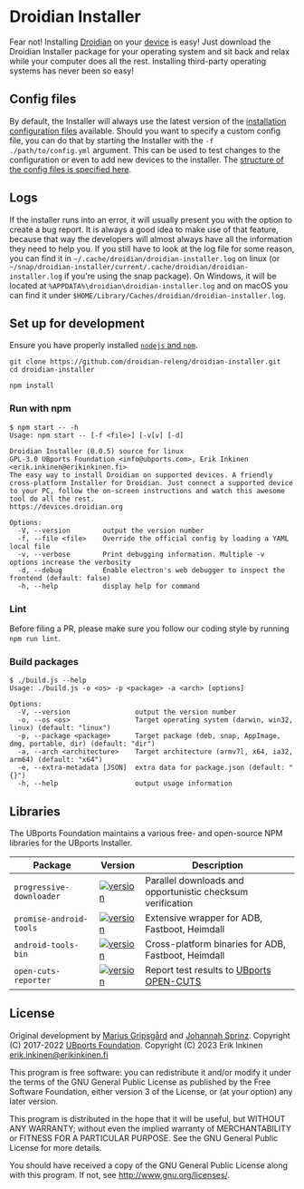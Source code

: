 # Droidian Installer

Fear not! Installing [Droidian](https://droidian.org) on your [device](https://devices.droidian.org) is easy! Just download the Droidian Installer package for your operating system and sit back and relax while your computer does all the rest. Installing third-party operating systems has never been so easy!

## Config files

By default, the Installer will always use the latest version of the [installation configuration files](https://github.com/droidian-devices/installer-configs) available. Should you want to specify a custom config file, you can do that by starting the Installer with the `-f ./path/to/config.yml` argument. This can be used to test changes to the configuration or even to add new devices to the installer. The [structure of the config files is specified here](https://github.com/droidian-devices/installer-configs#readme).

## Logs

If the installer runs into an error, it will usually present you with the option to create a bug report. It is always a good idea to make use of that feature, because that way the developers will almost always have all the information they need to help you. If you still have to look at the log file for some reason, you can find it in `~/.cache/droidian/droidian-installer.log` on linux (or `~/snap/droidian-installer/current/.cache/droidian/droidian-installer.log` if you're using the snap package). On Windows, it will be located at `%APPDATA%\droidian\droidian-installer.log` and on macOS you can find it under `$HOME/Library/Caches/droidian/droidian-installer.log`.

## Set up for development

Ensure you have properly installed [`nodejs` and `npm`](https://nodejs.org/en/download/package-manager/).

```
git clone https://github.com/droidian-releng/droidian-installer.git
cd droidian-installer

npm install
```

### Run with npm

```
$ npm start -- -h
Usage: npm start -- [-f <file>] [-v[v] [-d]

Droidian Installer (0.0.5) source for linux
GPL-3.0 UBports Foundation <info@ubports.com>, Erik Inkinen <erik.inkinen@erikinkinen.fi>
The easy way to install Droidian on supported devices. A friendly cross-platform Installer for Droidian. Just connect a supported device to your PC, follow the on-screen instructions and watch this awesome tool do all the rest.
https://devices.droidian.org

Options:
  -V, --version        output the version number
  -f, --file <file>    Override the official config by loading a YAML local file
  -v, --verbose        Print debugging information. Multiple -v options increase the verbosity
  -d, --debug          Enable electron's web debugger to inspect the frontend (default: false)
  -h, --help           display help for command
```

### Lint

Before filing a PR, please make sure you follow our coding style by running `npm run lint`.

### Build packages

```
$ ./build.js --help
Usage: ./build.js -o <os> -p <package> -a <arch> [options]

Options:
  -V, --version                output the version number
  -o, --os <os>                Target operating system (darwin, win32, linux) (default: "linux")
  -p, --package <package>      Target package (deb, snap, AppImage, dmg, portable, dir) (default: "dir")
  -a, --arch <architecture>    Target architecture (armv7l, x64, ia32, arm64) (default: "x64")
  -e, --extra-metadata [JSON]  extra data for package.json (default: "{}")
  -h, --help                   output usage information
```

## Libraries

The UBports Foundation maintains a various free- and open-source NPM libraries for the UBports Installer.

| Package                  | Version                                                                                                             | Description                                                            |
| ------------------------ | ------------------------------------------------------------------------------------------------------------------- | ---------------------------------------------------------------------- |
| `progressive-downloader` | [![version](https://shields.io/npm/v/progressive-downloader)](https://www.npmjs.com/package/progressive-downloader) | Parallel downloads and opportunistic checksum verification             |
| `promise-android-tools`  | [![version](https://shields.io/npm/v/promise-android-tools)](https://www.npmjs.com/package/promise-android-tools)   | Extensive wrapper for ADB, Fastboot, Heimdall                          |
| `android-tools-bin`      | [![version](https://shields.io/npm/v/android-tools-bin)](https://www.npmjs.com/package/android-tools-bin)           | Cross-platform binaries for ADB, Fastboot, Heimdall                    |
| `open-cuts-reporter`     | [![version](https://shields.io/npm/v/open-cuts-reporter)](https://www.npmjs.com/package/open-cuts-reporter)         | Report test results to [UBports OPEN-CUTS](https://www.open-cuts.org/) |

## License

Original development by [Marius Gripsgård](http://mariogrip.com/) and [Johannah Sprinz](https://spri.nz). Copyright (C) 2017-2022 [UBports Foundation](https://ubports.com). Copyright (C) 2023 Erik Inkinen <erik.inkinen@erikinkinen.fi>

This program is free software: you can redistribute it and/or modify it under the terms of the GNU General Public License as published by the Free Software Foundation, either version 3 of the License, or (at your option) any later version.

This program is distributed in the hope that it will be useful, but WITHOUT ANY WARRANTY; without even the implied warranty of MERCHANTABILITY or FITNESS FOR A PARTICULAR PURPOSE. See the GNU General Public License for more details.

You should have received a copy of the GNU General Public License along with this program. If not, see <http://www.gnu.org/licenses/>.
